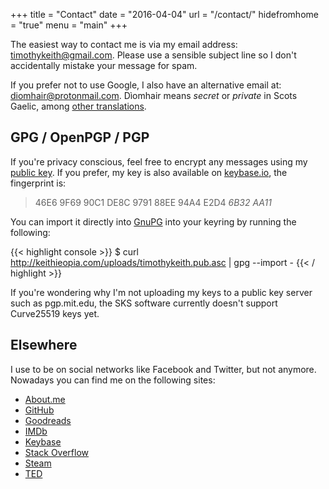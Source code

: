 +++
title = "Contact"
date = "2016-04-04"
url = "/contact/"
hidefromhome = "true"
menu = "main"
+++

The easiest way to contact me is via my email address: [timothykeith@gmail.com](mailto:diomhair@protonmail.com).
Please use a sensible subject line so I don't accidentally mistake your message for spam.

If you prefer not to use Google, I also have an alternative email at: [diomhair@protonmail.com](mailto:diomhair@protonmail.com). D&#xEC;omhair means *secret* or *private* in Scots Gaelic, among [other translations](https://en.wiktionary.org/wiki/d%C3%AComhair).


## GPG / OpenPGP / PGP
If you're privacy conscious, feel free to encrypt any messages using my [public key](/uploads/timothykeith.pub.asc). If you prefer, my key is also available on [keybase.io](https://keybase.io/timothykeith), the fingerprint is:

> 46E6 9F69 90C1 DE8C 9791 88EE 94A4 E2D4 *6B32 AA11*

You can import it directly into [GnuPG](https://gnupg.org/) into your keyring by running the following:

{{< highlight console >}}
$ curl http://keithieopia.com/uploads/timothykeith.pub.asc | gpg --import -
{{< / highlight >}}

If you're wondering why I'm not uploading my keys to a public key server such as pgp.mit.edu, the SKS software currently doesn't support Curve25519 keys yet.


## Elsewhere
I use to be on social networks like Facebook and Twitter, but not anymore. Nowadays you can find me on the following sites:

- [About.me](https://about.me/timothykeith)
- [GitHub](https://github.com/keithieopia)
- [Goodreads](https://www.goodreads.com/keithieopia)
- [IMDb](http://www.imdb.com/user/ur73901400/ratings?sort=user_rating:desc)
- [Keybase](https://keybase.io/timothykeith)
- [Stack Overflow](https://stackoverflow.com/users/7416714/keithieopia)
- [Steam](https://steamcommunity.com/id/keithieopia)
- [TED](https://www.ted.com/profiles/7189113)


